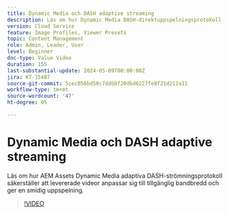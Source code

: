 ```yaml
---
title: Dynamic Media och DASH adaptive streaming
description: Läs om hur Dynamic Media DASH-direktuppspelningsprotokoll ger jämn videouppspelning.
version: Cloud Service
feature: Image Profiles, Viewer Presets
topic: Content Management
role: Admin, Leader, User
level: Beginner
doc-type: Value Video
duration: 155
last-substantial-update: 2024-05-09T00:00:00Z
jira: KT-15487
source-git-commit: 5cec056bd50c7ddb8f20dbd6227fe8f21d212a11
workflow-type: tm+mt
source-wordcount: '47'
ht-degree: 0%

---
```



# Dynamic Media och DASH adaptive streaming

Läs om hur AEM Assets Dynamic Media adaptiva DASH-strömningsprotokoll säkerställer att levererade videor anpassar sig till tillgänglig bandbredd och ger en smidig uppspelning.

>[!VIDEO](https://video.tv.adobe.com/v/3429072/?learn=on)

